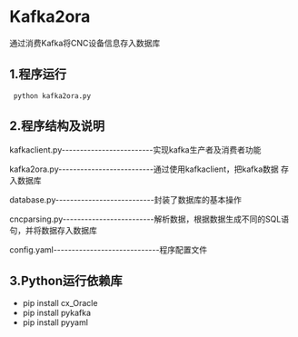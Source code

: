 # Kafka2ora
通过消费Kafka将CNC设备信息存入数据库

## 1.程序运行 

```
 python kafka2ora.py    
```

## 2.程序结构及说明

kafkaclient.py-------------------------实现kafka生产者及消费者功能

kafka2ora.py--------------------------通过使用kafkaclient，把kafka数据                        存入数据库

database.py---------------------------封装了数据库的基本操作

cncparsing.py-------------------------解析数据，根据数据生成不同的SQL语句，并将数据存入数据库

config.yaml-----------------------------程序配置文件

## 3.Python运行依赖库

- pip install cx_Oracle
- pip install pykafka
- pip install pyyaml